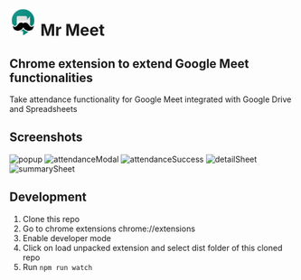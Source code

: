 # <img src="public/images/128.png" width="48"> Mr Meet
## Chrome extension to extend Google Meet functionalities


Take attendance functionality for Google Meet integrated with Google Drive and Spreadsheets

## Screenshots

<img width="600" alt="popup" src="https://user-images.githubusercontent.com/43624675/156102116-97836abf-9358-47c3-9d13-301d487601a4.png">

<img width="600" alt="attendanceModal" src="https://user-images.githubusercontent.com/43624675/156102208-6c65cfa3-027e-43ec-81a3-70cf90dab3e7.png">

<img width="600" alt="attendanceSuccess" src="https://user-images.githubusercontent.com/43624675/156102246-5cc21603-025f-40e5-beb7-a54e6f76880f.png">

<img width="600" alt="detailSheet" src="https://user-images.githubusercontent.com/43624675/156102372-1102ee51-db01-4575-a010-ab8a85f12511.png">

<img width="600" alt="summarySheet" src="https://user-images.githubusercontent.com/43624675/156102403-53baca5f-6523-467f-ad4a-5904fa9a955c.png">

## Development

1. Clone this repo
2. Go to chrome extensions chrome://extensions
3. Enable developer mode
4. Click on load unpacked extension and select dist folder of this cloned repo
5. Run `npm run watch`
